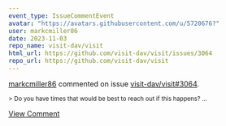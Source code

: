 ```yaml
---
event_type: IssueCommentEvent
avatar: "https://avatars.githubusercontent.com/u/5720676?"
user: markcmiller86
date: 2023-11-03
repo_name: visit-dav/visit
html_url: https://github.com/visit-dav/visit/issues/3064
repo_url: https://github.com/visit-dav/visit
---
```


<a href='https://github.com/markcmiller86' target='_blank'>markcmiller86</a> commented on issue <a href='https://github.com/visit-dav/visit/issues/3064' target='_blank'>visit-dav/visit#3064</a>.

<small>> Do you have times that would be best to reach out if this happens?...</small>

<a href='https://github.com/visit-dav/visit/issues/3064' target='_blank'>View Comment</a>